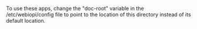 To use these apps, change the "doc-root" variable in the /etc/webiopi/config file to point to the location of this directory instead of its default location.
